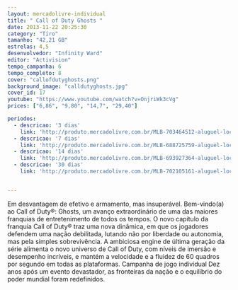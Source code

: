 ```yaml
---
layout: mercadolivre-individual
title: " Call of Duty Ghosts "
date: 2013-11-22 20:25:30
category: "Tiro"
tamanho: "42,21 GB"
estrelas: 4,5
desenvolvedor: "Infinity Ward"
editor: "Activision"
tempo_campanha: 6
tempo_completo: 8
cover: "callofdutyghosts.png"
background_image: "calldutyghosts.jpg"
cover_id: 17
youtube: "https://www.youtube.com/watch?v=OnjriWk3cVg"
prices: ["6,86", "9,80", "14,7", "29,40"]

periodos:
  - descricao: '3 dias'
    link: 'http://produto.mercadolivre.com.br/MLB-703464512-aluguel-locaco-de-jogos-4-dias-xbox-one-midia-digital-_JM'
  - descricao: '7 dias'
    link: 'http://produto.mercadolivre.com.br/MLB-688725759-aluguel-locaco-de-jogos-xbox-one-midia-digital-_JM'
  - descricao: '14 dias'
    link: 'http://produto.mercadolivre.com.br/MLB-693927364-aluguel-locaco-de-jogos-xbox-one-midia-digital-_JM'
  - descricao: '30 dias'
    link: 'http://produto.mercadolivre.com.br/MLB-702105161-aluguel-locaco-de-jogos-xbox-one-midia-digital-_JM'


---
```


Em desvantagem de efetivo e armamento, mas insuperável. Bem-vindo(a) ao Call of Duty®: Ghosts, um avanço extraordinário de uma das maiores franquias de entretenimento de todos os tempos. O novo capítulo da franquia Call of Duty® traz uma nova dinâmica, em que os jogadores defendem uma nação debilitada, lutando não por liberdade ou autonomia, mas pela simples sobrevivência. A ambiciosa engine de última geração da série alimenta o novo universo de Call of Duty, com níveis de imersão e desempenho incríveis, e mantém a velocidade e a fluidez de 60 quadros por segundo em todas as plataformas. Campanha de jogo individual Dez anos após um evento devastador, as fronteiras da nação e o equilíbrio do poder mundial foram redefinidos.
